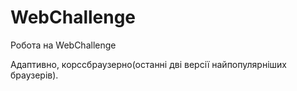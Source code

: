 # WebChallenge
<p>Робота на WebChallenge</p>
<p>Адаптивно, корсcбраузерно(останні дві версії найпопулярніших браузерів).</p>
